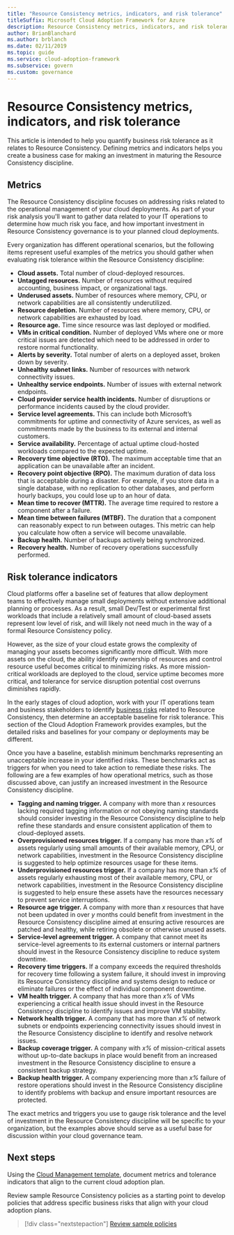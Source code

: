 ```yaml
---
title: "Resource Consistency metrics, indicators, and risk tolerance"
titleSuffix: Microsoft Cloud Adoption Framework for Azure
description: Resource Consistency metrics, indicators, and risk tolerance
author: BrianBlanchard
ms.author: brblanch
ms.date: 02/11/2019
ms.topic: guide
ms.service: cloud-adoption-framework
ms.subservice: govern
ms.custom: governance
---
```


# Resource Consistency metrics, indicators, and risk tolerance

This article is intended to help you quantify business risk tolerance as it relates to Resource Consistency. Defining metrics and indicators helps you create a business case for making an investment in maturing the Resource Consistency discipline.

## Metrics

The Resource Consistency discipline focuses on addressing risks related to the operational management of your cloud deployments. As part of your risk analysis you'll want to gather data related to your IT operations to determine how much risk you face, and how important investment in Resource Consistency governance is to your planned cloud deployments.

Every organization has different operational scenarios, but the following items represent useful examples of the metrics you should gather when evaluating risk tolerance within the Resource Consistency discipline:

- **Cloud assets.** Total number of cloud-deployed resources.
- **Untagged resources.** Number of resources without required accounting, business impact, or organizational tags.
- **Underused assets.** Number of resources where memory, CPU, or network capabilities are all consistently underutilized.
- **Resource depletion.** Number of resources where memory, CPU, or network capabilities are exhausted by load.
- **Resource age.** Time since resource was last deployed or modified.
- **VMs in critical condition.** Number of deployed VMs where one or more critical issues are detected which need to be addressed in order to restore normal functionality.
- **Alerts by severity.** Total number of alerts on a deployed asset, broken down by severity.
- **Unhealthy subnet links.** Number of resources with network connectivity issues.
- **Unhealthy service endpoints.** Number of issues with external network endpoints.
- **Cloud provider service health incidents.** Number of disruptions or performance incidents caused by the cloud provider.
- **Service level agreements.** This can include both Microsoft’s commitments for uptime and connectivity of Azure services, as well as commitments made by the business to its external and internal customers.
- **Service availability.** Percentage of actual uptime cloud-hosted workloads compared to the expected uptime.
- **Recovery time objective (RTO).** The maximum acceptable time that an application can be unavailable after an incident.
- **Recovery point objective (RPO).** The maximum duration of data loss that is acceptable during a disaster. For example, if you store data in a single database, with no replication to other databases, and perform hourly backups, you could lose up to an hour of data.
- **Mean time to recover (MTTR).** The average time required to restore a component after a failure.
- **Mean time between failures (MTBF).** The duration that a component can reasonably expect to run between outages. This metric can help you calculate how often a service will become unavailable.
- **Backup health.** Number of backups actively being synchronized.
- **Recovery health.** Number of recovery operations successfully performed.

## Risk tolerance indicators

Cloud platforms offer a baseline set of features that allow deployment teams to effectively manage small deployments without extensive additional planning or processes. As a result, small Dev/Test or experimental first workloads that include a relatively small amount of cloud-based assets represent low level of risk, and will likely not need much in the way of a formal Resource Consistency policy.

However, as the size of your cloud estate grows the complexity of managing your assets becomes significantly more difficult. With more assets on the cloud, the ability identify ownership of resources and control resource useful becomes critical to minimizing risks. As more mission-critical workloads are deployed to the cloud, service uptime becomes more critical, and tolerance for service disruption potential cost overruns diminishes rapidly.

In the early stages of cloud adoption, work with your IT operations team and business stakeholders to identify [business risks](business-risks.md) related to Resource Consistency, then determine an acceptable baseline for risk tolerance. This section of the Cloud Adoption Framework provides examples, but the detailed risks and baselines for your company or deployments may be different.

Once you have a baseline, establish minimum benchmarks representing an unacceptable increase in your identified risks. These benchmarks act as triggers for when you need to take action to remediate these risks. The following are a few examples of how operational metrics, such as those discussed above, can justify an increased investment in the Resource Consistency discipline.

- **Tagging and naming trigger.** A company with more than _x_ resources lacking required tagging information or not obeying naming standards should consider investing in the Resource Consistency discipline to help refine these standards and ensure consistent application of them to cloud-deployed assets.
- **Overprovisioned resources trigger.** If a company has more than _x%_ of assets regularly using small amounts of their available memory, CPU, or network capabilities, investment in the Resource Consistency discipline is suggested to help optimize resources usage for these items.
- **Underprovisioned resources trigger.** If a company has more than _x%_ of assets regularly exhausting most of their available memory, CPU, or network capabilities, investment in the Resource Consistency discipline is suggested to help ensure these assets have the resources necessary to prevent service interruptions.
- **Resource age trigger.** A company with more than _x_ resources that have not been updated in over _y_ months could benefit from investment in the Resource Consistency discipline aimed at ensuring active resources are patched and healthy, while retiring obsolete or otherwise unused assets.
- **Service-level agreement trigger.** A company that cannot meet its service-level agreements to its external customers or internal partners should invest in the Resource Consistency discipline to reduce system downtime.
- **Recovery time triggers.** If a company exceeds the required thresholds for recovery time following a system failure, it should invest in improving its Resource Consistency discipline and systems design to reduce or eliminate failures or the effect of individual component downtime.
- **VM health trigger.** A company that has more than _x%_ of VMs experiencing a critical health issue should invest in the Resource Consistency discipline to identify issues and improve VM stability.
- **Network health trigger.** A company that has more than _x%_ of network subnets or endpoints experiencing connectivity issues should invest in the Resource Consistency discipline to identify and resolve network issues.
- **Backup coverage trigger.** A company with _x%_ of mission-critical assets without up-to-date backups in place would benefit from an increased investment in the Resource Consistency discipline to ensure a consistent backup strategy.
- **Backup health trigger.** A company experiencing more than _x%_ failure of restore operations should invest in the Resource Consistency discipline to identify problems with backup and ensure important resources are protected.

The exact metrics and triggers you use to gauge risk tolerance and the level of investment in the Resource Consistency discipline will be specific to your organization, but the examples above should serve as a useful base for discussion within your cloud governance team.

## Next steps

Using the [Cloud Management template](./template.md), document metrics and tolerance indicators that align to the current cloud adoption plan.

Review sample Resource Consistency policies as a starting point to develop policies that address specific business risks that align with your cloud adoption plans.

> [!div class="nextstepaction"]
> [Review sample policies](./policy-statements.md)
